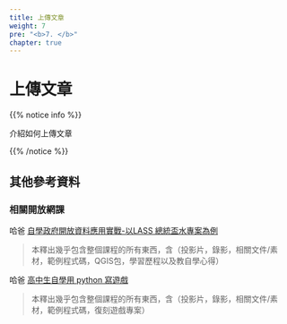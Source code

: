 ```yaml
---
title: 上傳文章
weight: 7
pre: "<b>7. </b>"
chapter: true
---
```


# 上傳文章

{{% notice info %}}

介紹如何上傳文章

{{% /notice %}}
## 其他參考資料

### 相關開放網課

哈爸 [自學政府開放資料應用實戰-以LASS 總統盃水專案為例](https://docs.google.com/document/d/1HU4JFyY1BFhG0hQs6kAIC4TwS-nYSjiDAVPL_pJLHrs/edit?usp=sharing)
> 本釋出幾乎包含整個課程的所有東西，含（投影片，錄影，相關文件/素材，範例程式碼，QGIS包，學習歷程以及教自學心得）

哈爸 [高中生自學用 python 寫遊戲](https://docs.google.com/document/d/1FV1e1OAewULNdpsKJgNDnm100jrKAcIgDgp08GJNFsw/edit?usp=sharing)
> 本釋出幾乎包含整個課程的所有東西，含（投影片，錄影，相關文件/素材，範例程式碼，復刻遊戲專案）

